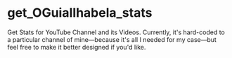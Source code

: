 # get_OGuiaIlhabela_stats
Get Stats for YouTube Channel and its Videos.
Currently, it's hard-coded to a particular channel of mine—because it's all I needed for my case—but feel free to make it better designed if you'd like.
